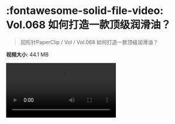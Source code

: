 # :fontawesome-solid-file-video: Vol.068 如何打造一款顶级润滑油？

> 回形针PaperClip / Vol / Vol.068 如何打造一款顶级润滑油？

**视频大小**: 44.1 MB

<div class="video"><video src="https://file.hsyhx.top/archive/回形针PaperClip/Vol/Vol.068 如何打造一款顶级润滑油？.mp4" controls preload>🤔 您的浏览器不支持 video 标签</video></div>